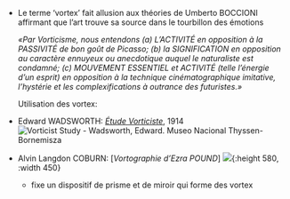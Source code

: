 - Le terme ‘vortex’ fait allusion aux théories de Umberto BOCCIONI affirmant que l’art trouve sa source dans le tourbillon des émotions
  
  *«Par Vorticisme, nous entendons (a) L’ACTIVITÉ en opposition à la PASSIVITÉ de bon goût de Picasso; (b) la SIGNIFICATION en opposition au caractère ennuyeux ou anecdotique auquel le naturaliste est condamné; (c) MOUVEMENT ESSENTIEL et ACTIVITÉ (telle l’énergie d’un esprit) en opposition à la technique cinématographique imitative, l’hystérie et les complexifications à outrance des futuristes.»*
  
  Utilisation des vortex:
- Edward WADSWORTH: [*Étude Vorticiste*](https://www.museothyssen.org/en/collection/artists/wadsworth-edward/vorticist-study), 1914 ![Vorticist Study - Wadsworth, Edward. Museo Nacional Thyssen-Bornemisza](https://www.museothyssen.org/sites/default/files/imagen/obras/1981.18_estudio-vorticista.jpg)
- Alvin Langdon COBURN: [*Vortographie d’Ezra POUND*] ![](https://nsm02.casimages.com/img/2009/11/20/091120061702902374902660.jpg){:height 580, :width 450}
	- fixe un dispositif de prisme et de miroir qui forme des vortex